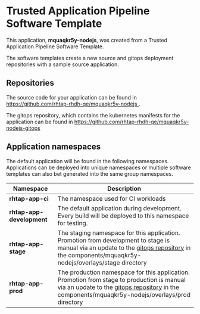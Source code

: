 # Trusted Application Pipeline Software Template

This application, **mquaqkr5y-nodejs**, was created from a Trusted Application Pipeline Software Template.

The software templates create a new source and gitops deployment repositories with a sample source application. 

## Repositories

The source code for your application can be found in [https://github.com/rhtap-rhdh-qe/mquaqkr5y-nodejs ](https://github.com/rhtap-rhdh-qe/mquaqkr5y-nodejs ).
 
The gitops repository, which contains the kubernetes manifests for the application can be found in 
[https://github.com/rhtap-rhdh-qe/mquaqkr5y-nodejs-gitops ](https://github.com/rhtap-rhdh-qe/mquaqkr5y-nodejs-gitops ) 

## Application namespaces 

The default application will be found in the following namespaces. Applications can be deployed into unique namespaces or multiple software templates can also bet generated into the same group namespaces.  

|  Namespace   |  Description   |  
| -------- | -------- |
| **rhtap-app-ci** | The namespace used for CI workloads |
| **rhtap-app-development** | The default application during development. Every build will be deployed to this namespace for testing. |
| **rhtap-app-stage** | The staging namespace for this application. Promotion from development to stage is manual via an update to the [gitops repository](https://github.com/rhtap-rhdh-qe/mquaqkr5y-nodejs-gitops ) in the components/mquaqkr5y-nodejs/overlays/stage directory |
| **rhtap-app-prod** | The production namespace for this application. Promotion from stage to production is manual via an update to the [gitops repository](https://github.com/rhtap-rhdh-qe/mquaqkr5y-nodejs-gitops ) in the components/mquaqkr5y-nodejs/overlays/prod directory |